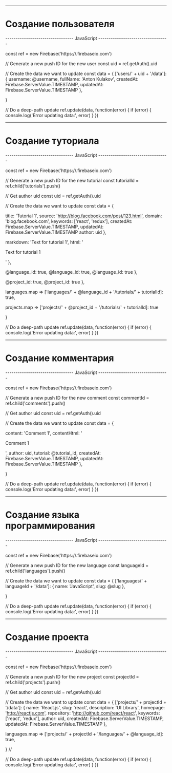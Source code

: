 -------------------------------------------------------------------------------
# Создание пользователя 
--------------------------------- JavaScript ----------------------------------

const ref = new Firebase('https://<YOUR-FIREBASE-APP>.firebaseio.com')

// Generate a new push ID for the new user
const uid = ref.getAuth().uid

// Create the data we want to update
const data = {
  ['users/' + uid + '/data']: {
    username: @username,
    fullName: 'Anton Kulakov',
    createdAt: Firebase.ServerValue.TIMESTAMP,
    updatedAt: Firebase.ServerValue.TIMESTAMP
  },

  ['users_usernames_to_uids/' + @username]: uid
}

// Do a deep-path update
ref.update(data, function(error) {
  if (error) {
    console.log('Error updating data:', error)
  }
})

-------------------------------------------------------------------------------
# Создание туториала
--------------------------------- JavaScript ----------------------------------

const ref = new Firebase('https://<YOUR-FIREBASE-APP>.firebaseio.com')

// Generate a new push ID for the new tutorial
const tutorialId = ref.child('tutorials').push()

// Get author uid
const uid = ref.getAuth().uid

// Create the data we want to update
const data = {

  ['tutorials/' + tutorialId + '/data']: {
    title: 'Tutorial 1',
    source: 'http://blog.facebook.com/post/123.html',
    domain: 'blog.facebook.com',
    keywords: ['react', 'redux'],
    createdAt: Firebase.ServerValue.TIMESTAMP,
    updatedAt: Firebase.ServerValue.TIMESTAMP
    author: uid
  },

  ['tutorials/' + tutorialId + '/content']: {
    markdown: 'Text for tutorial 1',
    html: '<p>Text for tutorial 1</p>'
  },

  ['tutorials/' + tutorialId + '/languages']: {
    @language_id: true,
    @language_id: true,
    @language_id: true
  },

  ['tutorials/' + tutorialId + '/projects']: {
    @project_id: true,
    @project_id: true
  },

  ['users/' + uid + '/tutorials/' + tutorialId]: true,

  languages.map => ['languages/' + @language_id + '/tutorials/' + tutorialId]: true,

  projects.map => ['projects/' + @project_id + '/tutorials/' + tutorialId]: true

}

// Do a deep-path update
ref.update(data, function(error) {
  if (error) {
    console.log('Error updating data:', error)
  }
})

-------------------------------------------------------------------------------
# Создание комментария
--------------------------------- JavaScript ----------------------------------

const ref = new Firebase('https://<YOUR-FIREBASE-APP>.firebaseio.com')

// Generate a new push ID for the new comment
const commentId = ref.child('comments').push()

// Get author uid
const uid = ref.getAuth().uid

// Create the data we want to update
const data = {

  ['comments/' + commentId + '/data']: {
    content: 'Comment 1',
    contentHtml: '<p>Comment 1</p>',
    author: uid,
    tutorial: @tutorial_id,
    createdAt: Firebase.ServerValue.TIMESTAMP,
    updatedAt: Firebase.ServerValue.TIMESTAMP
  },

  ['users/' + uid + '/comments/' + commentId]: true,
  
  ['tutorials/' + @tutorial_id + '/comments/' + commentId]: true
}

// Do a deep-path update
ref.update(data, function(error) {
  if (error) {
    console.log('Error updating data:', error)
  }
})

-------------------------------------------------------------------------------
# Создание языка программирования
--------------------------------- JavaScript ----------------------------------

const ref = new Firebase('https://<YOUR-FIREBASE-APP>.firebaseio.com')

// Generate a new push ID for the new language
const languageId = ref.child('languages').push()

// Create the data we want to update
const data = {
  ['languages/' + languageId + '/data']: {
    name: 'JavaScript',
    slug: @slug
  },

  ['languages_slugs_to_ids/' + @slug]: languageId

}

// Do a deep-path update
ref.update(data, function(error) {
  if (error) {
    console.log('Error updating data:', error)
  }
})

-------------------------------------------------------------------------------
# Создание проекта
--------------------------------- JavaScript ----------------------------------

const ref = new Firebase('https://<YOUR-FIREBASE-APP>.firebaseio.com')

// Generate a new push ID for the new project
const projectId = ref.child('projects').push()

// Get author uid
const uid = ref.getAuth().uid

// Create the data we want to update
const data = {
  ['projects/' + projectId + '/data']: {
    name: 'React.js',
    slug: 'react',
    description: 'UI Library',
    homepage: 'http://reactjs.com',
    repository: 'http://github.com/react/react',
    keywords: ['react', 'redux'],
    author: uid,
    createdAt: Firebase.ServerValue.TIMESTAMP,
    updatedAt: Firebase.ServerValue.TIMESTAMP
  },

  languages.map => ['projects/' + projectId + '/languages/' + @language_id]: true,

  ['users/' + uid + '/projects/' + projectId]: true,

  ['projects_slugs_to_ids/' + @slug]: projectId

}
//

// Do a deep-path update
ref.update(data, function(error) {
  if (error) {
    console.log('Error updating data:', error)
  }
})









